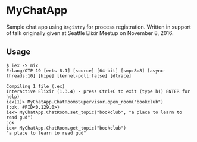 # MyChatApp

Sample chat app using `Registry` for process registration. Written in support
of talk originally given at Seattle Elixir Meetup on November 8, 2016.

## Usage

```
$ iex -S mix
Erlang/OTP 19 [erts-8.1] [source] [64-bit] [smp:8:8] [async-threads:10] [hipe] [kernel-poll:false] [dtrace]

Compiling 1 file (.ex)
Interactive Elixir (1.3.4) - press Ctrl+C to exit (type h() ENTER for help)
iex(1)> MyChatApp.ChatRoomsSupervisor.open_room("bookclub")
{:ok, #PID<0.129.0>}
iex> MyChatApp.ChatRoom.set_topic("bookclub", "a place to learn to read gud")
:ok
iex> MyChatApp.ChatRoom.get_topic("bookclub")
"a place to learn to read gud"
```
